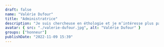 ```yaml
---
draft: false
name: "Valérie Dufour"
title: "Administratrice"
description: "Je suis chercheuse en éthologie et je m’intéresse plus particulièrement à la cognition comparée. Mon programme de recherche porte sur les compétences économiques des primates non humain, sur la compréhension du temps chez les oiseaux et les primates et sur la prise de décision chez l’animal. J’ai travaillé dans diverses structures hébergeant des primates et des corvidés (centre scientifique, zoo et refuge). Ce type de recherche conduit à travailler avec des animaux captifs et sensibilise tout naturellement à la question de leur bien-être, du respect de leurs besoins et aux possibilités d’améliorations de leur environnement. J’ai aussi étudié en zoo l’effet de la relocalisation dans un nouveau site sur le comportement de deux groupes de primates. Ces modifications majeures de l’environnement créent un stress majeur pour l’animal qu’il faudrait savoir anticiper. Dans les parcs zoologiques, c’est souvent un seul individu qui est transféré et doit s’intégrer dans un nouveau groupe. La dangerosité de ces situations peut être atténuée en préparant en amont les animaux et les personnels impliqués et en procédant à une resocialisation progressive, par étape. J’adhère donc aux objectifs d’Ethosph’R qui peut grâce à l’expertise de ses membres proposer les aménagements et formations nécessaires à une bonne gestion de ces situations."
avatar: { src: "./valerie-dufour.jpg", alt: "Valérie Dufour" }
groups: ["honneur"]
publishDate: "2022-11-09 15:39"
---
```

